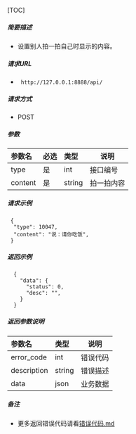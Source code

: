 

[TOC]
    
##### 简要描述

- 设置别人拍一拍自己时显示的内容。

##### 请求URL
- ` http://127.0.0.1:8888/api/`
  
##### 请求方式
- POST 

##### 参数

| 参数名     | 必选 | 类型     | 说明    |   
|:--------|:---|:-------|-------|   
| type    | 是  | int    | 接口编号  |   
| content | 是  | string | 拍一拍内容 |   

##### 请求示例

```
 {
  "type": 10047,
  "content": "说：请你吃饭",
 } 
```

##### 返回示例 

``` 
  {
    "data": {
      "status": 0,
      "desc": "",
    }
  }
```

##### 返回参数说明 

| 参数名         | 类型     | 说明   |   
|:------------|:-------|------|   
| error_code  | int    | 错误代码 |   
| description | string | 错误描述 |   
| data        | json   | 业务数据 |   

##### 备注 

- 更多返回错误代码请看[错误代码.md](../错误代码.md)






